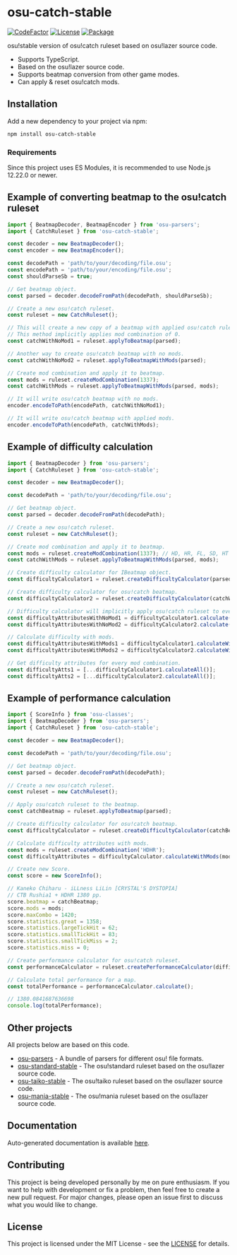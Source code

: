 # osu-catch-stable
[![CodeFactor](https://img.shields.io/codefactor/grade/github/kionell/osu-catch-stable)](https://www.codefactor.io/repository/github/kionell/osu-catch-stable)
[![License](https://img.shields.io/github/license/kionell/osu-catch-stable)](https://github.com/kionell/osu-catch-stable/blob/master/LICENSE)
[![Package](https://img.shields.io/npm/v/osu-catch-stable)](https://www.npmjs.com/package/osu-catch-stable)


osu!stable version of osu!catch ruleset based on osu!lazer source code.

- Supports TypeScript.
- Based on the osu!lazer source code.
- Supports beatmap conversion from other game modes.
- Can apply & reset osu!catch mods.

## Installation

Add a new dependency to your project via npm:

```bash
npm install osu-catch-stable
```

### Requirements

Since this project uses ES Modules, it is recommended to use Node.js 12.22.0 or newer.

## Example of converting beatmap to the osu!catch ruleset

```js
import { BeatmapDecoder, BeatmapEncoder } from 'osu-parsers';
import { CatchRuleset } from 'osu-catch-stable';

const decoder = new BeatmapDecoder();
const encoder = new BeatmapEncoder();

const decodePath = 'path/to/your/decoding/file.osu';
const encodePath = 'path/to/your/encoding/file.osu';
const shouldParseSb = true;

// Get beatmap object.
const parsed = decoder.decodeFromPath(decodePath, shouldParseSb);

// Create a new osu!catch ruleset.
const ruleset = new CatchRuleset();

// This will create a new copy of a beatmap with applied osu!catch ruleset.
// This method implicitly applies mod combination of 0.
const catchWithNoMod1 = ruleset.applyToBeatmap(parsed);

// Another way to create osu!catch beatmap with no mods. 
const catchWithNoMod2 = ruleset.applyToBeatmapWithMods(parsed);

// Create mod combination and apply it to beatmap.
const mods = ruleset.createModCombination(1337);
const catchWithMods = ruleset.applyToBeatmapWithMods(parsed, mods);

// It will write osu!catch beatmap with no mods.
encoder.encodeToPath(encodePath, catchWithNoMod1);

// It will write osu!catch beatmap with applied mods.
encoder.encodeToPath(encodePath, catchWithMods);
```

## Example of difficulty calculation

```js
import { BeatmapDecoder } from 'osu-parsers';
import { CatchRuleset } from 'osu-catch-stable';

const decoder = new BeatmapDecoder();

const decodePath = 'path/to/your/decoding/file.osu';

// Get beatmap object.
const parsed = decoder.decodeFromPath(decodePath);

// Create a new osu!catch ruleset.
const ruleset = new CatchRuleset();

// Create mod combination and apply it to beatmap.
const mods = ruleset.createModCombination(1337); // HD, HR, FL, SD, HT
const catchWithMods = ruleset.applyToBeatmapWithMods(parsed, mods);

// Create difficulty calculator for IBeatmap object.
const difficultyCalculator1 = ruleset.createDifficultyCalculator(parsed);

// Create difficulty calculator for osu!catch beatmap.
const difficultyCalculator2 = ruleset.createDifficultyCalculator(catchWithMods);

// Difficulty calculator will implicitly apply osu!catch ruleset to every beatmap.
const difficultyAttributesWithNoMod1 = difficultyCalculator1.calculate();
const difficultyAttributesWithNoMod2 = difficultyCalculator2.calculate();

// Calculate difficulty with mods.
const difficultyAttributesWithMods1 = difficultyCalculator1.calculateWithMods(mods);
const difficultyAttributesWithMods2 = difficultyCalculator2.calculateWithMods(mods);

// Get difficulty attributes for every mod combination.
const difficultyAtts1 = [...difficultyCalculator1.calculateAll()];
const difficultyAtts2 = [...difficultyCalculator2.calculateAll()];
```

## Example of performance calculation

```js
import { ScoreInfo } from 'osu-classes';
import { BeatmapDecoder } from 'osu-parsers';
import { CatchRuleset } from 'osu-catch-stable';

const decoder = new BeatmapDecoder();

const decodePath = 'path/to/your/decoding/file.osu';

// Get beatmap object.
const parsed = decoder.decodeFromPath(decodePath);

// Create a new osu!catch ruleset.
const ruleset = new CatchRuleset();

// Apply osu!catch ruleset to the beatmap.
const catchBeatmap = ruleset.applyToBeatmap(parsed);

// Create difficulty calculator for osu!catch beatmap.
const difficultyCalculator = ruleset.createDifficultyCalculator(catchBeatmap);

// Calculate difficulty attributes with mods.
const mods = ruleset.createModCombination('HDHR');
const difficultyAttributes = difficultyCalculator.calculateWithMods(mods);

// Create new Score.
const score = new ScoreInfo();

// Kaneko Chiharu - iLLness LiLin [CRYSTAL'S DYSTOPIA]
// CTB Rushia1 + HDHR 1380 pp.
score.beatmap = catchBeatmap;
score.mods = mods;
score.maxCombo = 1420;
score.statistics.great = 1358;
score.statistics.largeTickHit = 62;
score.statistics.smallTickHit = 83;
score.statistics.smallTickMiss = 2;
score.statistics.miss = 0;

// Create performance calculator for osu!catch ruleset.
const performanceCalculator = ruleset.createPerformanceCalculator(difficultyAttributes, score);

// Calculate total performance for a map.
const totalPerformance = performanceCalculator.calculate();

// 1380.0841687636698
console.log(totalPerformance);
```

## Other projects

All projects below are based on this code.

- [osu-parsers](https://github.com/kionell/osu-parsers.git) - A bundle of parsers for different osu! file formats.
- [osu-standard-stable](https://github.com/kionell/osu-standard-stable.git) - The osu!standard ruleset based on the osu!lazer source code.
- [osu-taiko-stable](https://github.com/kionell/osu-taiko-stable.git) - The osu!taiko ruleset based on the osu!lazer source code.
- [osu-mania-stable](https://github.com/kionell/osu-mania-stable.git) - The osu!mania ruleset based on the osu!lazer source code.

## Documentation

Auto-generated documentation is available [here](https://kionell.github.io/osu-catch-stable/).

## Contributing

This project is being developed personally by me on pure enthusiasm. If you want to help with development or fix a problem, then feel free to create a new pull request. For major changes, please open an issue first to discuss what you would like to change.

## License
This project is licensed under the MIT License - see the [LICENSE](https://choosealicense.com/licenses/mit/) for details.